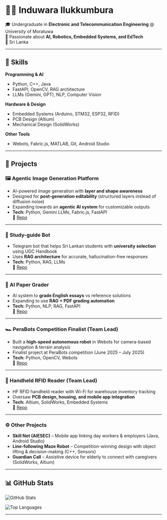 # 🧑‍💻 Induwara Ilukkumbura  

🎓 Undergraduate in **Electronic and Telecommunication Engineering** @ University of Moratuwa  
🚀 Passionate about **AI, Robotics, Embedded Systems, and EdTech**  
📍 Sri Lanka  

---

## 🔧 Skills  

**Programming & AI**  
- Python, C++, Java  
- FastAPI, OpenCV, RAG architecture  
- LLMs (Gemini, GPT), NLP, Computer Vision  

**Hardware & Design**  
- Embedded Systems (Arduino, STM32, ESP32, RFID)  
- PCB Design (Altium)  
- Mechanical Design (SolidWorks)  

**Other Tools**  
- Webots, Fabric.js, MATLAB, Git, Android Studio  

---

## 🚀 Projects  

### 🖼️ Agentic Image Generation Platform  
- AI-powered image generation with **layer and shape awareness**  
- Designed for **post-generation editability** (structured layers instead of diffusion noise)  
- Expanding towards an **agentic AI system** for customizable outputs  
- **Tech:** Python, Gemini LLMs, Fabric.js, FastAPI  
🔗 [Repo](https://github.com/induwara-iluk/AI_draw)  

---

### 🤖 Study-guide Bot  
- Telegram bot that helps Sri Lankan students with **university selection** using UGC Handbook  
- Uses **RAG architecture** for accurate, hallucination-free responses  
- **Tech:** Python, RAG, LLMs  
🔗 [Repo](https://github.com/induwara-iluk/Study-guide-bot)  

---

### 📑 AI Paper Grader  
- AI system to **grade English essays** vs reference solutions  
- Expanding to use **RAG + PDF grading automation**  
- **Tech:** Python, NLP, RAG, FastAPI  
🔗 [Repo](https://github.com/induwara-iluk/Ai_Grader)  

---

### 🏎️ PeraBots Competition Finalist (Team Lead)  
- Built a **high-speed autonomous robot** in Webots for camera-based navigation & terrain analysis  
- Finalist project at PeraBots competition (June 2025 – July 2025)  
- **Tech:** Python, OpenCV, Webots  
🔗 [Repo](https://github.com/induwara-iluk/Perabots)  

---

### 📡 Handheld RFID Reader (Team Lead)  
- HF RFID handheld reader with Wi-Fi for warehouse inventory tracking  
- Oversaw **PCB design, housing, and mobile app integration**  
- **Tech:** Altium, SolidWorks, Embedded Systems  
🔗 [Repo](https://github.com/induwara-iluk/Electrobots)  

---

### ⚙️ Other Projects  
- **Skill Net (AIESEC)** – Mobile app linking day workers & employers (Java, Android Studio)  
- **Line-following Maze Robot** – Competition-winning design with object lifting & decision-making (C++, Sensors)  
- **Guardian Call** – Assistive device for elderly to connect with caregivers (SolidWorks, Altium)  

---

## 📊 GitHub Stats  

![GitHub Stats](https://github-readme-stats.vercel.app/api?username=induwara-iluk&show_icons=true&theme=radical)  

![Top Languages](https://github-readme-stats.vercel.app/api/top-langs/?username=induwara-iluk&layout=compact&theme=radical)  

---

